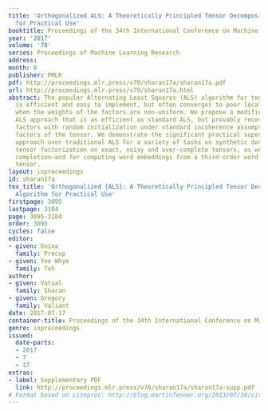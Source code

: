 ```yaml
---
title: 'Orthogonalized ALS: A Theoretically Principled Tensor Decomposition Algorithm
  for Practical Use'
booktitle: Proceedings of the 34th International Conference on Machine Learning
year: '2017'
volume: '70'
series: Proceedings of Machine Learning Research
address: 
month: 0
publisher: PMLR
pdf: http://proceedings.mlr.press/v70/sharan17a/sharan17a.pdf
url: http://proceedings.mlr.press/v70/sharan17a.html
abstract: The popular Alternating Least Squares (ALS) algorithm for tensor decomposition
  is efficient and easy to implement, but often converges to poor local optima—particularly
  when the weights of the factors are non-uniform. We propose a modification of the
  ALS approach that is as efficient as standard ALS, but provably recovers the true
  factors with random initialization under standard incoherence assumptions on the
  factors of the tensor. We demonstrate the significant practical superiority of our
  approach over traditional ALS for a variety of tasks on synthetic data—including
  tensor factorization on exact, noisy and over-complete tensors, as well as tensor
  completion—and for computing word embeddings from a third-order word tri-occurrence
  tensor.
layout: inproceedings
id: sharan17a
tex_title: 'Orthogonalized {ALS}: A Theoretically Principled Tensor Decomposition
  Algorithm for Practical Use'
firstpage: 3095
lastpage: 3104
page: 3095-3104
order: 3095
cycles: false
editor:
- given: Doina
  family: Precup
- given: Yee Whye
  family: Teh
author:
- given: Vatsal
  family: Sharan
- given: Gregory
  family: Valiant
date: 2017-07-17
container-title: Proceedings of the 34th International Conference on Machine Learning
genre: inproceedings
issued:
  date-parts:
  - 2017
  - 7
  - 17
extras:
- label: Supplementary PDF
  link: http://proceedings.mlr.press/v70/sharan17a/sharan17a-supp.pdf
# Format based on citeproc: http://blog.martinfenner.org/2013/07/30/citeproc-yaml-for-bibliographies/
---
```

